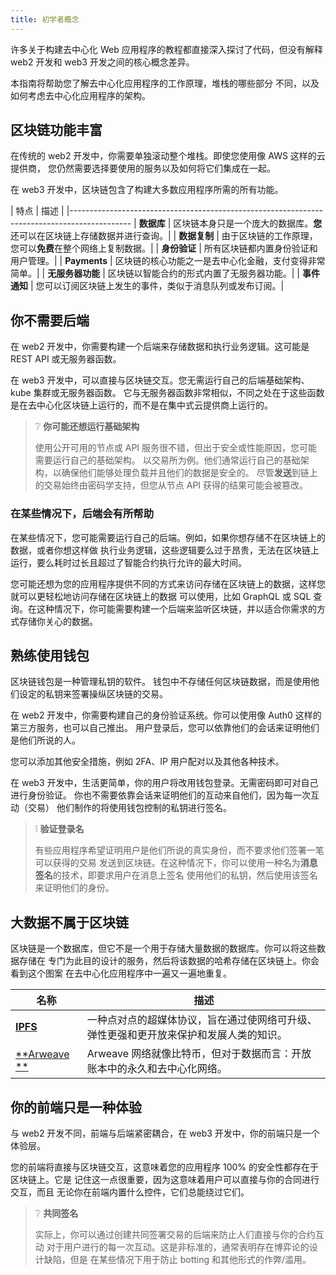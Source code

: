 ```yaml
---
title: 初学者概念
---
```


<head>
 <title>EOS dApps-初学者概念</title></head>

许多关于构建去中心化 Web 应用程序的教程都直接深入探讨了代码，但没有解释 
web2 开发和 web3 开发之间的核心概念差异。 

本指南将帮助您了解去中心化应用程序的工作原理，堆栈的哪些部分
不同，以及如何考虑去中心化应用程序的架构。

## 区块链功能丰富

在传统的 web2 开发中，你需要单独滚动整个堆栈。即使您使用像 AWS 这样的云提供商， 
您仍然需要选择要使用的服务以及如何将它们集成在一起。

在 web3 开发中，区块链包含了构建大多数应用程序所需的所有功能。

| 特点 | 描述 |
|---------------------------------------------------------------------------------------------
| **数据库** | 区块链本身只是一个庞大的数据库。**您**还可以在区块链上存储数据并进行查询。|
| **数据复制** | 由于区块链的工作原理，您可以**免费**在整个网络上复制数据。|
| **身份验证** | 所有区块链都内置身份验证和用户管理。|
| **Payments** | 区块链的核心功能之一是去中心化金融，支付变得非常简单。|
| **无服务器功能** | 区块链以智能合约的形式内置了无服务器功能。|
| **事件通知** | 您可以订阅区块链上发生的事件，类似于消息队列或发布订阅。|

## 你不需要后端

在 web2 开发中，你需要构建一个后端来存储数据和执行业务逻辑。这可能是 REST API 或无服务器函数。

在 web3 开发中，可以直接与区块链交互。您无需运行自己的后端基础架构、kube 集群或无服务器函数。
它与无服务器函数非常相似，不同之处在于这些函数是在去中心化区块链上运行的，而不是在集中式云提供商上运行的。

> ❔ **你可能还想运行基础架构**
> 
> 使用公开可用的节点或 API 服务很不错，但出于安全或性能原因，您可能需要运行自己的基础架构。
> 以交易所为例。他们通常运行自己的基础架构，以确保他们能够处理负载并且他们的数据是安全的。
> 尽管**发送**到链上的交易始终由密码学支持，但您从节点 API 获得的结果可能会被篡改。

### 在某些情况下，后端会有所帮助

在某些情况下，您可能需要运行自己的后端。例如，如果你想存储不在区块链上的数据，或者你想这样做
执行业务逻辑，这些逻辑要么过于昂贵，无法在区块链上运行，要么耗时过长且超过了智能合约执行允许的最大时间。

您可能还想为您的应用程序提供不同的方式来访问存储在区块链上的数据，这样您就可以更轻松地访问存储在区块链上的数据 
可以使用，比如 GraphQL 或 SQL 查询。在这种情况下，你可能需要构建一个后端来监听区块链，并以适合你需求的方式存储你关心的数据。 

## 熟练使用钱包

区块链钱包是一种管理私钥的软件。
钱包中不存储任何区块链数据，而是使用他们设定的私钥来签署操纵区块链的交易。

在 web2 开发中，你需要构建自己的身份验证系统。你可以使用像 Auth0 这样的第三方服务，也可以自己推出。
用户登录后，您可以依靠他们的会话来证明他们是他们所说的人。 

您可以添加其他安全措施，例如 2FA、IP 用户配对以及其他各种技术。 

在 web3 开发中，生活更简单，你的用户将改用钱包登录。无需密码即可对自己进行身份验证。 
你也不需要依靠会话来证明他们的互动来自他们，因为每一次互动（交易） 
他们制作的将使用钱包控制的私钥进行签名。

> ❕ **验证登录名**
> 
> 有些应用程序希望证明用户是他们所说的真实身份，而不要求他们签署一笔可以获得的交易
> 发送到区块链。在这种情况下，你可以使用一种名为**消息签名**的技术，即要求用户在消息上签名
> 使用他们的私钥，然后使用该签名来证明他们的身份。 

## 大数据不属于区块链

区块链是一个数据库，但它不是一个用于存储大量数据的数据库。你可以将这些数据存储在 
专门为此目的设计的服务，然后将该数据的哈希存储在区块链上。你会看到这个图案
在去中心化应用程序中一遍又一遍地重复。

| 名称 | 描述 |
|-----------------------------------------|-------------------------------------------------------------------------------------------------------------------------------------------------|
| [**IPFS**](https://ipfs.tech/)          | 一种点对点的超媒体协议，旨在通过使网络可升级、弹性更强和更开放来保护和发展人类的知识。|
| [**Arweave **](https://www.arweave.org/) | Arweave 网络就像比特币，但对于数据而言：开放账本中的永久和去中心化网络。|


## 你的前端只是一种体验

与 web2 开发不同，前端与后端紧密耦合，在 web3 开发中，你的前端只是一个体验层。

您的前端将直接与区块链交互，这意味着您的应用程序 100% 的安全性都存在于区块链上。它是 
记住这一点很重要，因为这意味着用户可以直接与你的合同进行交互，而且 
无论你在前端内置什么控件，它们总能绕过它们。

> ❔ **共同签名**
> 
> 实际上，你可以通过创建共同签署交易的后端来防止人们直接与你的合约互动
> 对于用户进行的每一次互动。这是非标准的，通常表明存在博弈论的设计缺陷，但是 
> 在某些情况下用于防止 botting 和其他形式的作弊/滥用。

